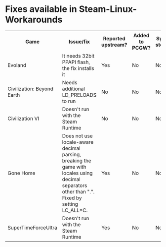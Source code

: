 # Fixes available in Steam-Linux-Workarounds

<table>
    <tr>
        <th>Game</th>
        <th>Issue/fix</th>
        <th>Reported upstream?</th>
        <th>Added to PCGW?</th>
        <th>Synced with steamtricks?</th>
    </tr>
    <tr>
        <td>Evoland</td>
        <td>It needs 32bit PPAPI flash, the fix installs it</td>
        <td>Yes</td>
        <td>No</td>
        <td>No</td>
    </tr>
    <tr>
        <td>Civilization: Beyond Earth</td>
        <td>Needs additional LD_PRELOADS to run</td>
        <td>No</td>
        <td>No</td>
        <td>No</td>
    </tr>
    <tr>
        <td>Civilization VI</td>
        <td>Doesn't run with the Steam Runtime</td>
        <td>No</td>
        <td>No</td>
        <td>No</td>
    </tr>
    <tr>
        <td>Gone Home</td>
        <td>Does not use locale-aware decimal parsing, breaking the game with
        locales using decimal separators other than ".". Fixed by setting
        LC_ALL=C.</td>
        <td>Yes</td>
        <td>No</td>
        <td>No</td>
    </tr>
    <tr>
        <td>SuperTimeForceUltra</td>
        <td>Doesn't run with the Steam Runtime</td>
        <td>Yes</td>
        <td>No</td>
        <td>No</td>
    </tr>
</table>
